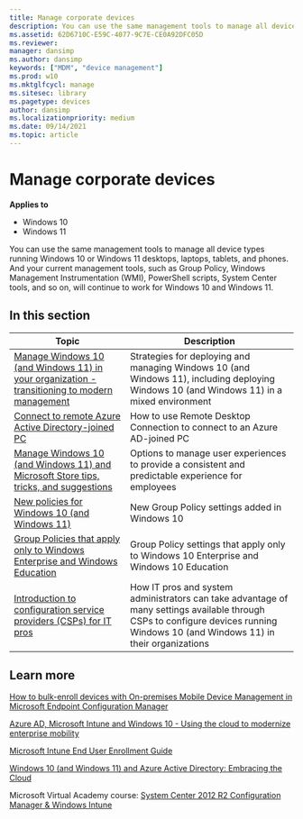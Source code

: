 ```yaml
---
title: Manage corporate devices
description: You can use the same management tools to manage all device types running Windows 10 or Windows 11 desktops, laptops, tablets, and phones.
ms.assetid: 62D6710C-E59C-4077-9C7E-CE0A92DFC05D
ms.reviewer: 
manager: dansimp
ms.author: dansimp
keywords: ["MDM", "device management"]
ms.prod: w10
ms.mktglfcycl: manage
ms.sitesec: library
ms.pagetype: devices
author: dansimp
ms.localizationpriority: medium
ms.date: 09/14/2021
ms.topic: article
---
```


# Manage corporate devices


**Applies to**

- Windows 10
- Windows 11

You can use the same management tools to manage all device types running Windows 10 or Windows 11 desktops, laptops, tablets, and phones. And your current management tools, such as Group Policy, Windows Management Instrumentation (WMI), PowerShell scripts, System Center tools, and so on, will continue to work for Windows 10 and Windows 11.

## In this section

| Topic | Description |
| --- | --- |
| [Manage Windows 10 (and Windows 11) in your organization - transitioning to modern management](manage-windows-10-in-your-organization-modern-management.md) | Strategies for deploying and managing Windows 10 (and Windows 11), including deploying Windows 10 (and Windows 11) in a mixed environment | 
| [Connect to remote Azure Active Directory-joined PC](connect-to-remote-aadj-pc.md) | How to use Remote Desktop Connection to connect to an Azure AD-joined PC |
| [Manage Windows 10 (and Windows 11) and Microsoft Store tips, tricks, and suggestions](/windows/configuration/manage-tips-and-suggestions) | Options to manage user experiences to provide a consistent and predictable experience for employees |
| [New policies for Windows 10 (and Windows 11)](new-policies-for-windows-10.md) | New Group Policy settings added in Windows 10 |
| [Group Policies that apply only to Windows Enterprise and Windows Education](group-policies-for-enterprise-and-education-editions.md) | Group Policy settings that apply only to Windows 10 Enterprise and Windows 10 Education |
| [Introduction to configuration service providers (CSPs) for IT pros](/windows/configuration/provisioning-packages/how-it-pros-can-use-configuration-service-providers) | How IT pros and system administrators can take advantage of many settings available through CSPs to configure devices running Windows 10 (and Windows 11) in their organizations |



## Learn more

[How to bulk-enroll devices with On-premises Mobile Device Management in Microsoft Endpoint Configuration Manager](/mem/configmgr/mdm/deploy-use/bulk-enroll-devices-on-premises-mdm)

[Azure AD, Microsoft Intune and Windows 10 - Using the cloud to modernize enterprise mobility](https://blogs.technet.microsoft.com/enterprisemobility/2015/06/12/azure-ad-microsoft-intune-and-windows-10-using-the-cloud-to-modernize-enterprise-mobility/)

[Microsoft Intune End User Enrollment Guide](/samples/browse/?redirectedfrom=TechNet-Gallery)

[Windows 10 (and Windows 11) and Azure Active Directory: Embracing the Cloud](https://go.microsoft.com/fwlink/p/?LinkId=615768)

Microsoft Virtual Academy course: [System Center 2012 R2 Configuration Manager & Windows Intune](/learn/)






 